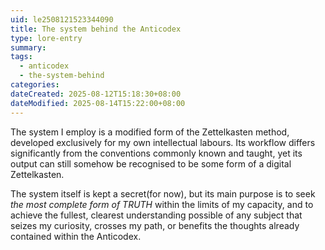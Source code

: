 ```yaml
---
uid: le2508121523344090
title: The system behind the Anticodex
type: lore-entry
summary: 
tags:
  - anticodex
  - the-system-behind
categories: 
dateCreated: 2025-08-12T15:18:30+08:00
dateModified: 2025-08-14T15:22:00+08:00
---
```

The system I employ is a modified form of the Zettelkasten method, developed exclusively for my own intellectual labours. Its workflow differs significantly from the conventions commonly known and taught, yet its output can still somehow be recognised to be some form of a digital Zettelkasten.

The system itself is kept a secret(for now), but its main purpose is to seek *the most complete form of TRUTH* within the limits of my capacity, and to achieve the fullest, clearest understanding possible of any subject that seizes my curiosity, crosses my path, or benefits the thoughts already contained within the Anticodex.